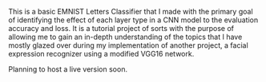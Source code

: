 This is a basic EMNIST Letters Classifier that I made with the primary goal of identifying the effect
of each layer type in a CNN model to the evaluation accuracy and loss. It is a tutorial project of
sorts with the purpose of allowing me to gain an in-depth understanding of the topics that I have 
mostly glazed over during my implementation of another project, a facial expression recognizer using a modified VGG16 network.

Planning to host a live version soon.
